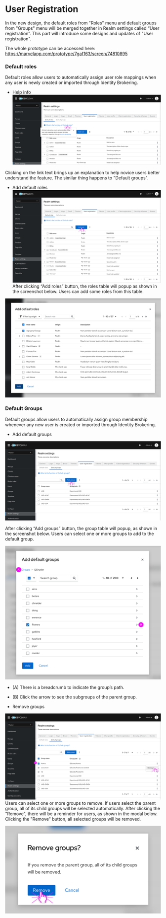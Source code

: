 # User Registration

In the new design, the default roles from "Roles" menu and default groups from "Groups" menu will be merged together in Realm settings called “User registration”. This part will introduce some designs and updates of "User registration".

The whole prototype can be accessed here: https://marvelapp.com/prototype/7gaf163/screen/74810895

### Default roles
Default roles allow users to automatically assign user role mappings when any user is newly created or imported through Identity Brokering.

* Help info
![DefaultRoles_5](./images/DefaultRoles_5.png)

 Clicking on the link text brings up an explanation to help novice users better understand the feature. The similar thing happens to "Default groups".

* Add default roles
![DefaultRoles_1](./images/DefaultRoles_1.png)
After clicking  “Add roles” button, the roles table will popup as shown in the screenshot below. Users can add some roles from this table.

 ![DefaultRoles_3](./images/DefaultRoles_3.png)

### Default Groups
 Default groups allow users to automatically assign group membership whenever any new user is created or imported through Identity Brokering.

 * Add default groups

 ![DefaultGroups_1](./images/DefaultGroups_1.png)

  After clicking  “Add groups” button, the group table will popup, as shown in the screenshot below. Users can select one or more groups to add to the default group.

  ![DefaultGroups_3](./images/DefaultGroups_3.png)

  * (A) There is a breadcrumb to indicate the group’s path.
  * (B) Click the arrow to see the subgroups of the parent group.


 * Remove groups

 ![DefaultGroups_7](./images/DefaultGroups_7.png)
 Users can select one or more groups to remove. If users select the parent group, all of its child groups will be selected automatically. After clicking the "Remove", there will be a reminder for users, as shown in the modal below. Clicking the "Remove" button, all selected groups will be removed.

 ![DefaultGroups_8](./images/DefaultGroups_8.png)
